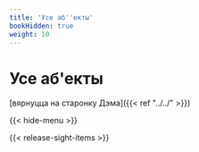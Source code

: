 ```yaml
---
title: 'Усе аб''екты'
bookHidden: true
weight: 10
---
```

# Усе аб'екты
[вярнуцца на старонку Дэма]({{< ref "../../" >}})

{{< hide-menu >}} 

{{< release-sight-items >}} 

